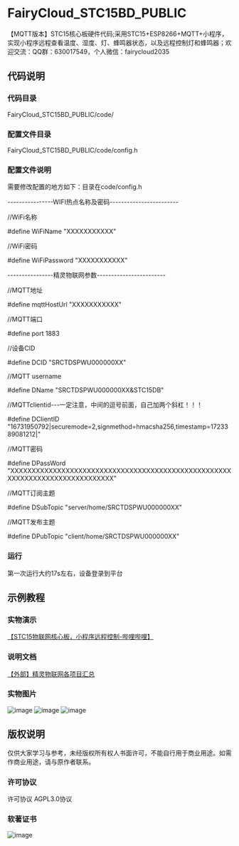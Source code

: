 # FairyCloud_STC15BD_PUBLIC
 
【MQTT版本】STC15核心板硬件代码;采用STC15+ESP8266+MQTT+小程序，实现小程序远程查看温度、湿度、灯、蜂鸣器状态，以及远程控制灯和蜂鸣器；欢迎交流：QQ群：630017549，个人微信：fairycloud2035


## 代码说明
### 代码目录
FairyCloud_STC15BD_PUBLIC/code/


### 配置文件目录
FairyCloud_STC15BD_PUBLIC/code/config.h


### 配置文件说明
需要修改配置的地方如下：目录在code/config.h

----------------WIFI热点名称及密码------------------------

//WiFi名称

#define WiFiName "XXXXXXXXXXX"

//WiFi密码

#define WiFiPassword "XXXXXXXXXXX"


----------------精灵物联网参数------------------------

//MQTT地址

#define mqttHostUrl "XXXXXXXXXXX"

//MQTT端口

#define port 1883

//设备CID

#define DCID "SRCTDSPWU000000XX"

//MQTT username

#define DName "SRCTDSPWU000000XX&STC15DB"

//MQTTclientid---一定注意，中间的逗号前面，自己加两个斜杠！！！

#define DClientID "16731950792|securemode=2\,signmethod=hmacsha256\,timestamp=1723389081212|"

//MQTT密码

#define DPassWord "XXXXXXXXXXXXXXXXXXXXXXXXXXXXXXXXXXXXXXXXXXXXXXXXXXXXXXXXXXXXXXXXXXXXXXXXXXXXX"

//MQTT订阅主题

#define DSubTopic "server/home/SRCTDSPWU000000XX"

//MQTT发布主题

#define DPubTopic "client/home/SRCTDSPWU000000XX"


### 运行

第一次运行大约17s左右，设备登录到平台



## 示例教程

### 实物演示
[【STC15物联网核心板，小程序远程控制-哔哩哔哩】](https://b23.tv/LC0sZ2T)

### 说明文档
[【外部】精灵物联网各项目汇总](https://gv9jqt8gpcb.feishu.cn/docx/DAJGdExvZoZBA3xuAogc53ohnxg?from=from_copylink)

### 实物图片
![image](https://github.com/fairycloudpublic/FairyCloud_STC15BD_PUBLIC/blob/main/photo1.png)
![image](https://github.com/fairycloudpublic/FairyCloud_STC15BD_PUBLIC/blob/main/photo2.png)
![image](https://github.com/fairycloudpublic/FairyCloud_STC15BD_PUBLIC/blob/main/photo3.png)


## 版权说明
仅供大家学习与参考，未经版权所有权人书面许可，不能自行用于商业用途。如需作商业用途，请与原作者联系。

### 许可协议
许可协议 AGPL3.0协议

### 软著证书
![image](https://github.com/fairycloudpublic/FairyCloud_STC15BD_PUBLIC/blob/main/%E7%B2%BE%E7%81%B5%E7%89%A9%E8%81%94%E7%BD%91%E5%B9%B3%E5%8F%B0%E7%89%88%E6%9D%83.png)
